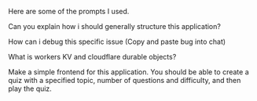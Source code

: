 Here are some of the prompts I used.

Can you explain how i should generally structure this application?

How can i debug this specific issue (Copy and paste bug into chat)

What is workers KV and cloudflare durable objects?

Make a simple frontend for this application. You should be able to create a quiz
with a specified topic, number of questions and difficulty, and then play
the quiz.
